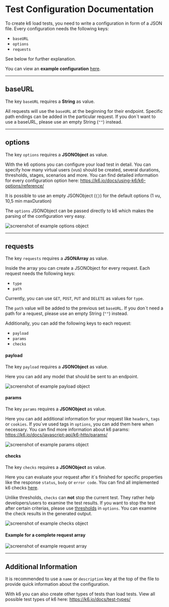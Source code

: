 # Test Configuration Documentation

To create k6 load tests, you need to write a configuration in form of a JSON file.
Every configuration needs the following keys:
- `baseURL`
- `options`
- `requests`

See below for further explanation.

You can view an **example configuration** [here](../src/main/resources/config/grafanaConfig.json).

---
## baseURL

The key `baseURL` requires a **String** as value.

All requests will use the `baseURL` at the beginning for their endpoint.
Specific path endings can be added in the particular request.
If you don´t want to use a baseURL, please use an empty String (`""`) instead.

---
## options

The key `options` requires a **JSONObject** as value.

With the k6 options you can configure your load test in detail. You can specify
how many virtual users (vus) should be created, several durations, thresholds, stages, scenarios and more.
You can find detailed information for every configuration option here: https://k6.io/docs/using-k6/k6-options/reference/

It is possible to use an empty JSONObject (`{}`) for the default options (1 vu, 10,5 min maxDuration)

The `options` JSONObject can be passed directly to k6 which makes the parsing of the configuration very easy.

![screenshot of example options object](images/optionsExample.png)

---
## requests

The key `requests` requires a **JSONArray** as value.

Inside the array you can create a JSONObject for every request. Each request needs the following keys:

- `type`
- `path`

Currently, you can use `GET`, `POST`, `PUT` and `DELETE` as values for `type`.

The `path` value will be added to the previous set `baseURL`. If you don´t need a path for a request,
please use an empty String (`""`) instead.

Additionally, you can add the following keys to each request:

- `payload`
- `params`
- `checks`

#### payload

The key `payload` requires a **JSONObject** as value.

Here you can add any model that should be sent to an endpoint.

![screenshot of example payload object](images/payloadExample.png)

#### params

The key `params` requires a **JSONObject** as value.

Here you can add additional information for your request like `headers`, `tags` or `cookies`.
If you´ve used tags in `options`, you can add them here when necessary.
You can find more information about k6 params: https://k6.io/docs/javascript-api/k6-http/params/

![screenshot of example params object](images/paramsExample.png)

#### checks

The key `checks` requires a **JSONObject** as value.

Here you can evaluate your request after it´s finished for specific properties like 
the response `status`, `body` or `error code`.
You can find all implemented k6 checks [here](../README.md#implemented-features).

Unlike thresholds, `checks` can **not** stop the current test. They rather help developers/users to examine the test results.
If you want to stop the test after certain criterias, please use [thresholds](https://k6.io/docs/using-k6/thresholds/)
in `options`. You can examine the check results in the generated output.


![screenshot of example checks object](images/checksExample.png)

#### Example for a complete request array

![screenshot of example request array](images/requestExample.png)

---
## Additional Information

It is recommended to use a `name` or `description` key at the top of the file to provide quick information 
about the configuration.

With k6 you can also create other types of tests than load tests.
View all possible test types of k6 here: https://k6.io/docs/test-types/